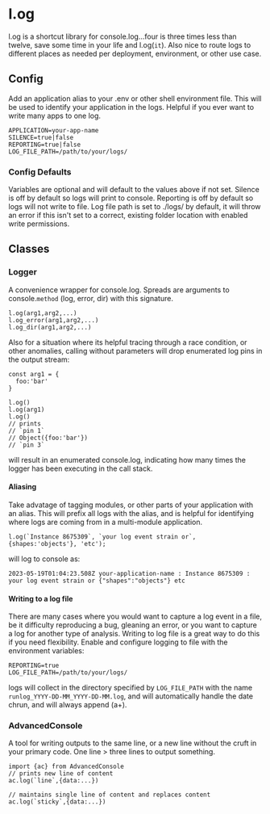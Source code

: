 # l.og
l.og is a shortcut library for console.log...four is three times less than twelve, save some time in your life and l.og(`it`). Also nice to route logs to different places as needed per deployment, environment, or other use case.

## Config
Add an application alias to your .env or other shell environment file. This will be used to identify your application in the logs. Helpful if you ever want to write many apps to one log.
```
APPLICATION=your-app-name
SILENCE=true|false
REPORTING=true|false
LOG_FILE_PATH=/path/to/your/logs/
```
### Config Defaults
Variables are optional and will default to the values above if not set. 
Silence is off by default so logs will print to console. 
Reporting is off by default so logs will not write to file.
Log file path is set to ./logs/ by default, it will throw an error if this isn't set to a correct, existing folder location with enabled write permissions.

## Classes
### Logger
A convenience wrapper for console.log. Spreads are arguments to console.`method` (log, error, dir) with this signature. 
```
l.og(arg1,arg2,...)
l.og_error(arg1,arg2,...)
l.og_dir(arg1,arg2,...) 
```
Also for a situation where its helpful tracing through a race condition, or other anomalies, calling without parameters will drop enumerated log pins in the output stream:
```
const arg1 = {
  foo:'bar'
}

l.og()
l.og(arg1)
l.og()
// prints 
// `pin 1`
// Object({foo:'bar'})
// `pin 3`
```
will result in an enumerated console.log, indicating how many times
the logger has been executing in the call stack.

#### Aliasing
Take advatage of tagging modules, or other parts of your application with an alias. This will prefix all logs with the alias, and is helpful for identifying where logs are coming from in a multi-module application. 
```
l.og(`Instance 8675309`, `your log event strain or`, {shapes:'objects'}, 'etc');
```
will log to console as:
```
2023-05-19T01:04:23.508Z your-application-name : Instance 8675309 : your log event strain or {"shapes":"objects"} etc
```

#### Writing to a log file 
There are many cases where you would want to capture a log event in a file, be it difficulty reproducing a bug, gleaning an error, or you want to capture a log for 
another type of analysis. Writing to log file is a great way to do this if you need flexibility. Enable and configure logging to file with the environment variables: 
```
REPORTING=true
LOG_FILE_PATH=/path/to/your/logs/
```
logs will collect in the directory specified by `LOG_FILE_PATH` with the name `runlog_YYYY-DD-MM_YYYY-DD-MM.log`, and will automatically handle the date chrun, and will always append (a+).

### AdvancedConsole
A tool for writing outputs to the same line, or a new line without the cruft in your primary code. One line > three lines to output something. 
```
import {ac} from AdvancedConsole
// prints new line of content
ac.log(`line`,{data:...})

// maintains single line of content and replaces content 
ac.log(`sticky`,{data:...})
```
